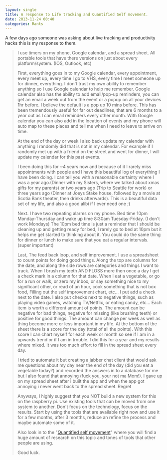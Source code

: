 ```yaml
---
layout: single
title: A response to Life tracking and Quantified Self movement. 
date: 2013-11-24 00:40
categories: Rants
---
```

A few days ago someone was asking about live tracking and productivity hacks this is my response to them.
<blockquote>I use timers on my phone, Google calendar, and a spread sheet. All portable tools that have there versions on just about every platform/system. (IOS, Outlook, etc)

First, everything goes in to my Google calendar, every appointment, every meet up, every time I go to VHS, every time I meet someone up for dinner, everything. I don't trust my own ability to remember anything so I use Google calendar to help me remember. Google calendar also has the ability to add email/pop-up reminders, you can get an email a week out from the event or a popup on all your devices 1hr before. I believe the default is a pop up 10 mins before. This has been tremendously useful for far out deadlines, that are 6 months to a year out as I can email reminders every other month. With Google calendar you can also add in the location of events and my phone will auto map to these places and tell me when I need to leave to arrive on time.

At the end of the day or week I also back update my calendar with anything I randomly did that is not in my calendar. For example if I randomly met up with a friend on the street and went for dinner, I will update my calendar for this past events.

I been doing this for ~4 years now and because of it I rarely miss appointments with people and I have this beautiful log of everything I have been doing. I can tell you with a reasonable certainty where I was a year ago.(Dinner with my Sisters, where we talked about xmas gifts for my parents) or two years ago (Trip to Seattle for work) or three years ago (Dinner at Joeys Stake house, followed by a movie at Scotia Bank theater, then drinks afterwards). This is a beautiful data set of my life, and also a good alibi if I ever need one ;)

Next. I have two repeating alarms on my phone. Bed time 10pm Monday-Thursday and wake up time 8:30am Tuesday-Friday. (I don't work Mondays) The 10pm bed time is just a reminder that I should be cleaning up and getting ready for bed, I rarely go to bed at 10pm but it helps me get started to thinking about it. You could do the same thing for dinner or lunch to make sure that you eat a regular intervals. (super important)

Last, The feed back loop, and self improvement. I use a spreadsheet to count points for doing good things. Along the top are columns for the date, and along the side rows are categories and things I want to track. When I brush my teeth AND FLOSS more then once a day I get a check mark in a column for that date. When I eat a vegetable, or go for a run or walk, or zero my inbox, or say something nice to my significant other, or read of an hour, cook something that is not box food, Filling out the self improvement chart, etc... I put add a check next to the date. I also put checks next to negative things, such as playing video games, watching TV/Netflix, or eating candy, etc... Each item is worth a different amount of points. The amount can be negative for bad things, negative for missing (like brushing teeth) or positive for good things. The amount can change per week as well as thing become more or less important in my life. At the bottom of the sheet there is a score for the day (total of all the points). With this score I can chart myself for each week or month so see if I am in a upwards trend or if I am in trouble. I did this for a year and my results where mixed. It was too much effort to fill in the spread sheet every day.

I tried to automate it but creating a jabber chat client that would ask me questions about my day near the end of the day (did you eat a vegetable today?) and recorded the answers in to a database for me but I also found that annoying (fuck you, your not ma Mom!). I gave up on my spread sheet after i built the app and when the app got annoying i never went back to the spread sheet. Regret

Anyways, I highly suggest that you NOT build a new system for this on the raspberry pi. Use existing tools that can be moved from one system to another. Don't focus on the technology, focus on the results. Start by using the tools that are available right now and use it for a few months, after 3 months, reduce an refine the process and maybe automate some of it.

Also look in to the "<a href="http://quantifiedself.com/">Quantified self movement</a>" where you will find a huge amount of research on this topic and tones of tools that other people are using.

Good luck.</blockquote>
